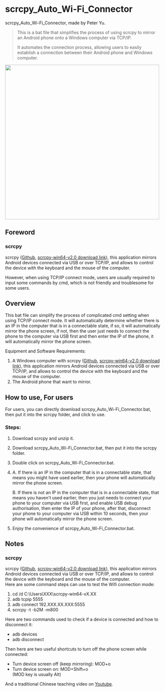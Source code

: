 # scrcpy_Auto_Wi-Fi_Connector
scrcpy_Auto_Wi-Fi_Connector, made by Peter Yu.

> This is a bat file that simplifies the process of using scrcpy to mirror an Android phone onto a Windows computer via TCP/IP.
> 
> It automates the connection process, allowing users to easily establish a connection between their Android phone and Windows computer.

 <img src= "https://github.com/peter890331/scrcpy_Auto_Wi-Fi_Connector/blob/figures/showcase.png" width="500px">

## Foreword
### scrcpy
scrcpy ([Github][1], [scrcpy-win64-v2.0 download link][2]), this application mirrors Android devices connected via USB or over TCP/IP, and allows to control the device with the keyboard and the mouse of the computer.    

However, when using TCP/IP connect mode, users are usually required to input some commands by cmd, which is not friendly and troublesome for some users.

[1]: https://github.com/Genymobile/scrcpy
[2]: https://github.com/Genymobile/scrcpy/releases/download/v2.0/scrcpy-win64-v2.0.zip

## Overview
This bat file can simplify the process of complicated cmd setting when using TCP/IP connect mode. It will automatically determine whether there is an IP in the computer that is in a connectable state, if so, it will automatically mirror the phone screen, if not, then the user just needs to connect the phone to the computer via USB first and then enter the IP of the phone, it will automatically mirror the phone screen.

Equipment and Software Requirements:
 1. A Windows computer with scrcpy ([Github][2], [scrcpy-win64-v2.0 download link][3]), this application mirrors Android devices connected via USB or over TCP/IP, and allows to control the device with the keyboard and the mouse of the computer.
 2. The Android phone that want to mirror.

## How to use, For users
  For users, you can directly download scrcpy_Auto_Wi-Fi_Connector.bat, then put it into the scrcpy folder, and click to use.
### Steps:
  1. Download scrcpy and unzip it.
  2. Download scrcpy_Auto_Wi-Fi_Connector.bat, then put it into the scrcpy folder.
  3. Double click on scrcpy_Auto_Wi-Fi_Connector.bat.
  4. 
     A. If there is an IP in the computer that is in a connectable state, that means you might have used earlier, then your phone will automatically mirror the phone screen.
     
     B. If there is not an IP in the computer that is in a connectable state, that means you haven't used earlier, then you just needs to connect your phone to your computer via USB first, and enable USB debug authorisation, then enter the IP of your phone, after that, disconnect your phone to your computer via USB within 10 seconds, then your phone will automatically mirror the phone screen.
  5. Enjoy the convenience of scrcpy_Auto_Wi-Fi_Connector.bat.

## Notes
### scrcpy
scrcpy ([Github][1], [scrcpy-win64-v2.0 download link][2]), this application mirrors Android devices connected via USB or over TCP/IP, and allows to control the device with the keyboard and the mouse of the computer.  
Here are some command steps can use to test the Wifi connection mode:
 1. cd /d C:\Users\XXX\scrcpy-win64-vX.XX
 2. adb tcpip 5555
 3. adb connect 192.XXX.XX.XXX:5555
 4. scrcpy -t -b2M -m800

Here are two commands used to check if a device is connected and how to disconnect it:
- adb devices
- adb disconnect
   
Then here are two useful shortcuts to turn off the phone screen while connected:
- Turn device screen off (keep mirroring):	MOD+o
- Turn device screen on:	MOD+Shift+o  
  (MOD key is usually Alt)
  
And a traditional Chinese teaching video on [Youtube][3].

[3]: https://youtu.be/WkTd5OxDZ-8
